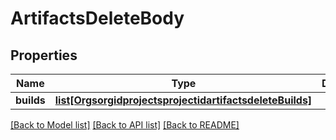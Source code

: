 # ArtifactsDeleteBody

## Properties
Name | Type | Description | Notes
------------ | ------------- | ------------- | -------------
**builds** | [**list[OrgsorgidprojectsprojectidartifactsdeleteBuilds]**](OrgsorgidprojectsprojectidartifactsdeleteBuilds.md) |  | 

[[Back to Model list]](../README.md#documentation-for-models) [[Back to API list]](../README.md#documentation-for-api-endpoints) [[Back to README]](../README.md)

